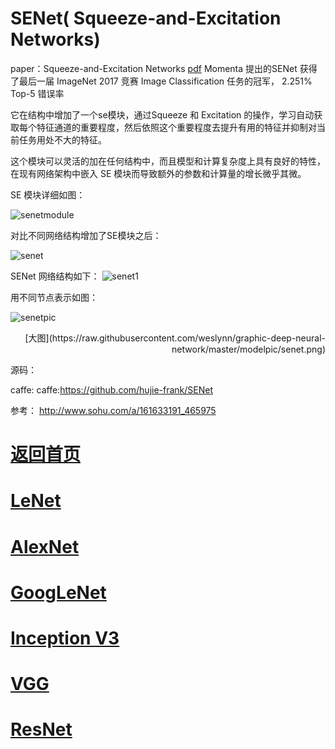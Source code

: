 
# SENet( Squeeze-and-Excitation Networks) 

paper：Squeeze-and-Excitation Networks  [pdf](https://arxiv.org/pdf/1709.01507.pdf)
Momenta 提出的SENet 获得了最后一届 ImageNet 2017 竞赛 Image Classification 任务的冠军， 2.251% Top-5 错误率

它在结构中增加了一个se模块，通过Squeeze 和 Excitation 的操作，学习自动获取每个特征通道的重要程度，然后依照这个重要程度去提升有用的特征并抑制对当前任务用处不大的特征。

这个模块可以灵活的加在任何结构中，而且模型和计算复杂度上具有良好的特性，在现有网络架构中嵌入 SE 模块而导致额外的参数和计算量的增长微乎其微。



SE 模块详细如图：

![senetmodule](https://github.com/weslynn/graphic-deep-neural-network/blob/master/pic/basicpic/semodule.jpg)


对比不同网络结构增加了SE模块之后：

![senet](https://github.com/weslynn/graphic-deep-neural-network/blob/master/pic/basicpic/senet.jpg)

SENet 网络结构如下：
![senet1](https://github.com/weslynn/graphic-deep-neural-network/blob/master/pic/basicpic/senet.png)



用不同节点表示如图：


![senetpic](https://github.com/weslynn/graphic-deep-neural-network/blob/master/modelpic/senet.png)



<p align="right">[大图](https://raw.githubusercontent.com/weslynn/graphic-deep-neural-network/master/modelpic/senet.png)</p>





源码：



caffe:  caffe:https://github.com/hujie-frank/SENet


参考：
http://www.sohu.com/a/161633191_465975


# [返回首页](https://github.com/weslynn/graphic-deep-neural-network/) 
# [LeNet](https://github.com/weslynn/graphic-deep-neural-network/blob/master/object%20classification%20%E7%89%A9%E4%BD%93%E5%88%86%E7%B1%BB/LeNet.md)   
# [AlexNet](https://github.com/weslynn/graphic-deep-neural-network/blob/master/object%20classification%20%E7%89%A9%E4%BD%93%E5%88%86%E7%B1%BB/AlexNet.md)                  
# [GoogLeNet](https://github.com/weslynn/graphic-deep-neural-network/blob/master/object%20classification%20%E7%89%A9%E4%BD%93%E5%88%86%E7%B1%BB/GoogLeNet.md)
# [Inception V3](https://github.com/weslynn/graphic-deep-neural-network/blob/master/object%20classification%20%E7%89%A9%E4%BD%93%E5%88%86%E7%B1%BB/InceptionV3.md)
# [VGG](https://github.com/weslynn/graphic-deep-neural-network/blob/master/object%20classification%20%E7%89%A9%E4%BD%93%E5%88%86%E7%B1%BB/VGG.md)
# [ResNet](https://github.com/weslynn/graphic-deep-neural-network/blob/master/object%20classification%20%E7%89%A9%E4%BD%93%E5%88%86%E7%B1%BB/ResNet.md)